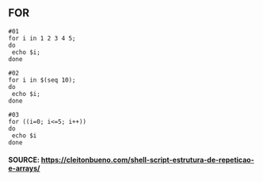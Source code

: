 ## FOR

```
#01
for i in 1 2 3 4 5;
do
 echo $i;
done
```

```
#02
for i in $(seq 10);
do
 echo $i;
done
```

```
#03
for ((i=0; i<=5; i++))
do
 echo $i
done
```

#### SOURCE: https://cleitonbueno.com/shell-script-estrutura-de-repeticao-e-arrays/
